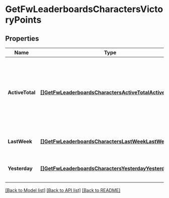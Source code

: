 # GetFwLeaderboardsCharactersVictoryPoints

## Properties
Name | Type | Description | Notes
------------ | ------------- | ------------- | -------------
**ActiveTotal** | [**[]GetFwLeaderboardsCharactersActiveTotalActiveTotal1**](get_fw_leaderboards_characters_active_total_active_total_1.md) | Top 100 ranking of pilots active in faction warfare by total victory points. A pilot is considered \&quot;active\&quot; if they have participated in faction warfare in the past 14 days. | [default to null]
**LastWeek** | [**[]GetFwLeaderboardsCharactersLastWeekLastWeek1**](get_fw_leaderboards_characters_last_week_last_week_1.md) | Top 100 ranking of pilots by victory points in the past week | [default to null]
**Yesterday** | [**[]GetFwLeaderboardsCharactersYesterdayYesterday1**](get_fw_leaderboards_characters_yesterday_yesterday_1.md) | Top 100 ranking of pilots by victory points in the past day | [default to null]

[[Back to Model list]](../README.md#documentation-for-models) [[Back to API list]](../README.md#documentation-for-api-endpoints) [[Back to README]](../README.md)


